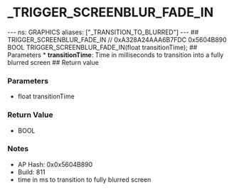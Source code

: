 # _TRIGGER_SCREENBLUR_FADE_IN

--- ns: GRAPHICS aliases: ["_TRANSITION_TO_BLURRED"] --- ## TRIGGER_SCREENBLUR_FADE_IN  // 0xA328A24AAA6B7FDC 0x5604B890 BOOL TRIGGER_SCREENBLUR_FADE_IN(float transitionTime);  ## Parameters * **transitionTime**: Time in milliseconds to transition into a fully blurred screen  ## Return value

### Parameters
* float transitionTime

### Return Value
* BOOL

### Notes
* AP Hash: 0x0x5604B890
* Build: 811
* time in ms to transition to fully blurred screen

